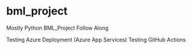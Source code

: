 # bml_project
<p>Mostly Python BML_Project Follow Along</p> 
Testing Azure Deployment (Azure App Services)
Testing GitHub Actions
